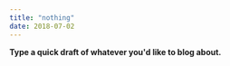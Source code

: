 ```yaml
---
title: "nothing"
date: 2018-07-02
---
```



**Type a quick draft of whatever you'd like to blog about.**

